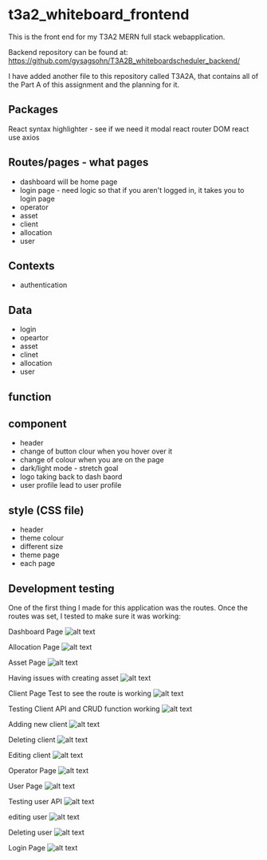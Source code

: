 # t3a2_whiteboard_frontend
This is the front end for my T3A2 MERN full stack webapplication. 

Backend repository can be found at:
https://github.com/gysagsohn/T3A2B_whiteboardscheduler_backend/

I have added another file to this repository called T3A2A, that contains all of the Part A of this assignment and the planning for it.

## Packages
React
syntax highlighter - see if we need it
modal 
react router DOM
react use
axios


## Routes/pages - what pages
- dashboard will be home page
- login page - need logic so that if you aren't logged in, it takes you to login page
- operator
- asset
- client
- allocation 
- user

## Contexts

- authentication 

## Data
- login
- opeartor
- asset 
- clinet
- allocation 
- user

## function


## component  
- header
- change of button clour when you hover over it
- change of colour when you are on the page 
- dark/light mode - stretch goal
- logo taking back to dash baord
- user profile lead to user profile

## style (CSS file)
- header
- theme colour
- different size
- theme page
- each page

## Development testing

One of the first thing I made for this application was the routes. Once the routes was set, I tested to make sure it was working: 

Dashboard Page
![alt text](<rsources/T3A2/PartB/Development Testing/frontend/route testing/Dashboard testing.png>)

Allocation Page
![alt text](<rsources/T3A2/PartB/Development Testing/frontend/route testing/Allocation Page Testing.png>)

Asset Page
![alt text](<rsources/T3A2/PartB/Development Testing/frontend/route testing/Asset Page testing.png>)

Having issues with creating asset
![alt text](<rsources/T3A2/PartB/Development Testing/frontend/route testing/AssetPage/issues with Allocation.png>)

Client Page
Test to see the route is working
![alt text](<rsources/T3A2/PartB/Development Testing/frontend/route testing/client page testing.png>)

Testing Client API and CRUD function working
![alt text](<rsources/T3A2/PartB/Development Testing/frontend/route testing/client page/client page.png>)

Adding new client
![alt text](<rsources/T3A2/PartB/Development Testing/frontend/route testing/client page/adding new client.png>)

Deleting client
![alt text](<rsources/T3A2/PartB/Development Testing/frontend/route testing/client page/deleting client.png>)

Editing client
![alt text](<rsources/T3A2/PartB/Development Testing/frontend/route testing/client page/editing client.png>)

Operator Page
![alt text](<rsources/T3A2/PartB/Development Testing/frontend/route testing/Opeartor page testing.png>)

User Page
![alt text](<rsources/T3A2/PartB/Development Testing/frontend/route testing/User Page Testing.png>)

Testing user API
![alt text](<rsources/T3A2/PartB/Development Testing/frontend/route testing/userPage/User API.png>)

editing user
![alt text](<rsources/T3A2/PartB/Development Testing/frontend/route testing/userPage/edit user API.png>)

Deleting user
![alt text](<rsources/T3A2/PartB/Development Testing/frontend/route testing/userPage/Screenshot 2024-08-09 at 9.31.14 AM.png>)

Login Page
![alt text](<rsources/T3A2/PartB/Development Testing/frontend/route testing/Login Page testing.png>)

